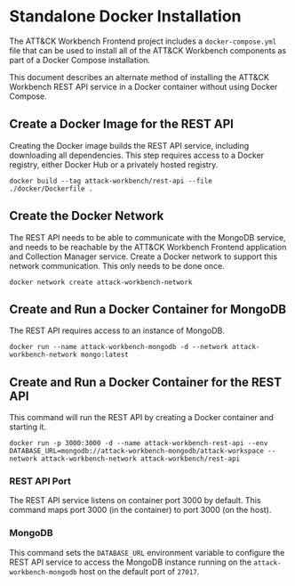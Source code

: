# Standalone Docker Installation
The ATT&CK Workbench Frontend project includes a `docker-compose.yml` file that can be used to install all of the ATT&CK Workbench components as part of a Docker Compose installation.

This document describes an alternate method of installing the ATT&CK Workbench REST API service in a Docker container without using Docker Compose. 

## Create a Docker Image for the REST API
Creating the Docker image builds the REST API service, including downloading all dependencies.
This step requires access to a Docker registry, either Docker Hub or a privately hosted registry. 
```shell
docker build --tag attack-workbench/rest-api --file ./docker/Dockerfile .
```

## Create the Docker Network
The REST API needs to be able to communicate with the MongoDB service, and needs to be reachable by the ATT&CK Workbench Frontend application and Collection Manager service.
Create a Docker network to support this network communication. This only needs to be done once.
```shell
docker network create attack-workbench-network
```

## Create and Run a Docker Container for MongoDB
The REST API requires access to an instance of MongoDB.
```shell
docker run --name attack-workbench-mongodb -d --network attack-workbench-network mongo:latest
```

## Create and Run a Docker Container for the REST API
This command will run the REST API by creating a Docker container and starting it.
```shell
docker run -p 3000:3000 -d --name attack-workbench-rest-api --env DATABASE_URL=mongodb://attack-workbench-mongodb/attack-workspace --network attack-workbench-network attack-workbench/rest-api
```
### REST API Port
The REST API service listens on container port 3000 by default.
This command maps port 3000 (in the container) to port 3000 (on the host).

### MongoDB
This command sets the `DATABASE_URL` environment variable to configure the REST API service to access the MongoDB instance running on the `attack-workbench-mongodb` host on the default port of `27017`.

